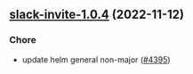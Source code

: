 

## [slack-invite-1.0.4](https://github.com/truecharts/charts/compare/slack-invite-1.0.3...slack-invite-1.0.4) (2022-11-12)

### Chore

- update helm general non-major ([#4395](https://github.com/truecharts/charts/issues/4395))
  
  
